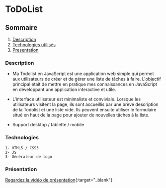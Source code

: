 # ToDoList

## Sommaire 

1. [Description](#Description)
2. [Technologies utilisés](#Technologies)
3. [Presentation](#Presentation)

### Description

- Ma Todolist en JavaScript est une application web simple qui permet aux utilisateurs de créer et de gérer une liste de tâches à faire. L'objectif principal était de mettre en pratique mes connaissances en JavaScript en développant une application interactive et utile.

- L'interface utilisateur est minimaliste et conviviale. Lorsque les utilisateurs visitent la page, ils sont accueillis par une brève description de la Todolist et une liste vide. Ils peuvent ensuite utiliser le formulaire situé en haut de la page pour ajouter de nouvelles tâches à la liste.

- Support desktop / tablette / mobile
### Technologies

    1- HTML5 / CSS3
    2- JS
    3- Générateur de logo

### Présentation

[Regardez la vidéo de présentation](https://vimeo.com/841604022?share=copy){:target="_blank"}

